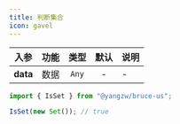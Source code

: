 ```yaml
---
title: 判断集合
icon: gavel
---
```


入参|功能|类型|默认|说明
:-:|:-:|:-:|:-:|-
**data**|数据|`Any`|-|-

```js
import { IsSet } from "@yangzw/bruce-us";

IsSet(new Set()); // true
```